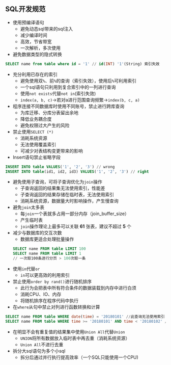 ## SQL开发规范
- 使用预编译语句
  - 避免动态sql带来的sql注入
  - 减少编译时间
  - 高效，节省带宽
  - 一次解析，多次使用
- 避免数据类型的隐式转换
```sql
SELECT name from table where id = '1' // id(INT) '1'(String) 索引失效
```
- 充分利用已存在的索引
  - 避免使用双`%`、前`%`的查询（索引失效），使用后`%`可利用索引
  - 一个sql语句只利用到复合索引中的一列进行查询
  - 使用`not exists`代替`not in`(索引失效)
  - `index(a, b, c)`->若对a进行范围查询频繁->`index(b, c, a)`
- 程序连接不同数据库时使用不同账号，禁止进行跨库查询
  - 为库迁移、分库分表留出余地
  - 降低业务耦合度
  - 避免权限过大产生的风险
- 禁止使用`SELECT (*)`
  - 消耗系统资源
  - 无法使用覆盖索引
  - 可减少对表结构变更带来的影响
- Insert语句禁止省略字段
```sql
INSERT INTO table VALUES('1', '2', '3') // wrong
INSERT INTO table(id1, id2, id3) VALUES('1', '2', '3') // right
```
- 避免使用子查询，可将子查询优化为`join`操作
  - 子查询返回的结果集无法使用索引，性能差
  - 子查询返回的结果存储在临时表，无法使用索引
  - 消耗系统资源，数据量大时影响操作，产生慢查询
- 避免`join`太多表
  - 每`join`一个表就多占用一部分内存（join_buffer_size）
  - 产生临时表
  - `join`操作理论上最多可以关联 **61** 张表，建议不超过 **5** 个
- 减少与数据库的交互次数
  - 数据库更适合处理批量操作
  ```sql
  SELECT name FROM table LIMIT 100
  SELECT name FROM table LIMIT 1
  // 一次取100条进行分页 > 100次取一条
  ```
- 使用`in`代替`or`
  - `in`可以更高效的利用索引
- 禁止使用`order by rand()`进行随机排序
  - 此行为会把表中所有符合条件的数据装载到内存中进行白须
  - 消耗CPU、IO、内存
  - 将随机排序在程序代码中执行
- 在`where`从句中禁止对列进行函数转换和计算
```sql
SELECT name FROM table WHERE date(time) = '20180101' //此查询无法使用索引
SELECT name FROM table WHERE time >= '20180101' AND time < '20180102' //优化
```
- 在明显不会有重复值的结果集中使用`Union All`代替`Union`
  - `UNION`将所有数据放入临时表中再去重（消耗系统资源）
  - `Union All`不进行去重
- 拆分大sql语句为多个小sql
  - 拆分后通过并行执行提高效率（一个SQL只能使用一个CPU)